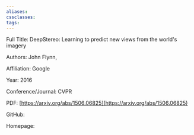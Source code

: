 ```yaml
---
aliases:
cssclasses:
tags:
---
```



Full Title: DeepStereo: Learning to predict new views from the world's imagery

Authors: John Flynn, 

Affiliation: Google

Year: 2016

Conference/Journal: CVPR

PDF:  [https://arxiv.org/abs/1506.06825](https://arxiv.org/abs/1506.06825)

GitHub: 

Homepage: 